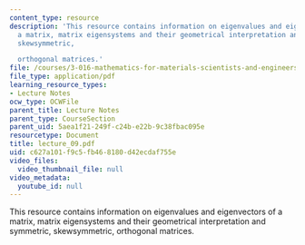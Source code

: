 ```yaml
---
content_type: resource
description: 'This resource contains information on eigenvalues and eigenvectors of
  a matrix, matrix eigensystems and their geometrical interpretation and symmetric,
  skewsymmetric,

  orthogonal matrices.'
file: /courses/3-016-mathematics-for-materials-scientists-and-engineers-fall-2005/c627a101f9c5fb468180d42ecdaf755e_lecture_09.pdf
file_type: application/pdf
learning_resource_types:
- Lecture Notes
ocw_type: OCWFile
parent_title: Lecture Notes
parent_type: CourseSection
parent_uid: 5aea1f21-249f-c24b-e22b-9c38fbac095e
resourcetype: Document
title: lecture_09.pdf
uid: c627a101-f9c5-fb46-8180-d42ecdaf755e
video_files:
  video_thumbnail_file: null
video_metadata:
  youtube_id: null
---
```

This resource contains information on eigenvalues and eigenvectors of a matrix, matrix eigensystems and their geometrical interpretation and symmetric, skewsymmetric,
orthogonal matrices.